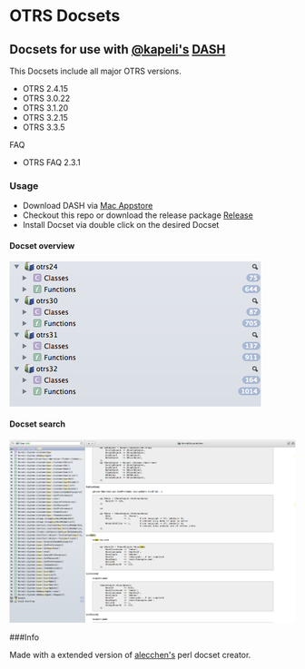 OTRS Docsets
=========

## Docsets for use with [@kapeli's](https://twitter.com/kapeli) [DASH](http://kapeli.com/dash)

This Docsets include all major OTRS versions.

* OTRS 2.4.15
* OTRS 3.0.22 
* OTRS 3.1.20 
* OTRS 3.2.15
* OTRS 3.3.5

FAQ
* OTRS FAQ 2.3.1 

### Usage ###

* Download DASH via [Mac Appstore](https://itunes.apple.com/de/app/dash-docs-snippets/id458034879?mt=12)
* Checkout this repo or download the release package [Release](https://github.com/hanneshal/OTRS-Docsets/releases/)
* Install Docset via double click on the desired Docset

#### Docset overview
![Docset Overview](https://github.com/hanneshal/OTRS-Docsets/raw/master/img/DocsetOverview.png "Docset Overview")
#### Docset search
![Docset Search](https://github.com/hanneshal/OTRS-Docsets/raw/master/img/DashSearch.png "Dash Search")


###Info

Made with a extended version of [alecchen's](https://github.com/alecchen/perl_docset) perl docset creator.